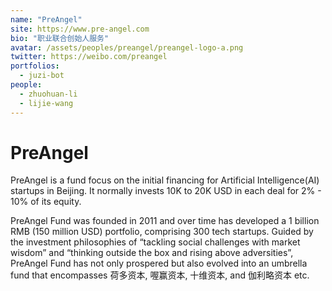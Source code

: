 ```yaml
---
name: "PreAngel"
site: https://www.pre-angel.com
bio: "职业联合创始人服务"
avatar: /assets/peoples/preangel/preangel-logo-a.png
twitter: https://weibo.com/preangel
portfolios:
  - juzi-bot
people:
  - zhuohuan-li
  - lijie-wang
---
```


# PreAngel

PreAngel is a fund focus on the initial financing for Artificial Intelligence(AI) startups in Beijing. It normally invests 10K to 20K USD in each deal for 2% - 10% of its equity.

PreAngel Fund was founded in 2011 and over time has developed a 1 billion RMB (150 million USD) portfolio, comprising 300 tech startups. Guided by the investment philosophies of “tackling social challenges with market wisdom” and “thinking outside the box and rising above adversities”, PreAngel Fund has not only prospered but also evolved into an umbrella fund that encompasses 荷多资本, 喔赢资本, 十维资本, and 伽利略资本 etc.
